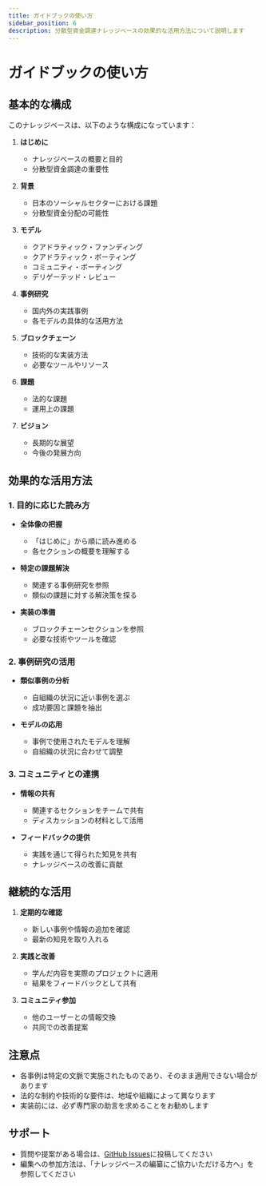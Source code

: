 ```yaml
---
title: ガイドブックの使い方
sidebar_position: 6
description: 分散型資金調達ナレッジベースの効果的な活用方法について説明します
---
```


# ガイドブックの使い方

## 基本的な構成

このナレッジベースは、以下のような構成になっています：

1. **はじめに**
   - ナレッジベースの概要と目的
   - 分散型資金調達の重要性

2. **背景**
   - 日本のソーシャルセクターにおける課題
   - 分散型資金分配の可能性

3. **モデル**
   - クアドラティック・ファンディング
   - クアドラティック・ボーティング
   - コミュニティ・ボーティング
   - デリゲーテッド・レビュー

4. **事例研究**
   - 国内外の実践事例
   - 各モデルの具体的な活用方法

5. **ブロックチェーン**
   - 技術的な実装方法
   - 必要なツールやリソース

6. **課題**
   - 法的な課題
   - 運用上の課題

7. **ビジョン**
   - 長期的な展望
   - 今後の発展方向

## 効果的な活用方法

### 1. 目的に応じた読み方

- **全体像の把握**
  - 「はじめに」から順に読み進める
  - 各セクションの概要を理解する

- **特定の課題解決**
  - 関連する事例研究を参照
  - 類似の課題に対する解決策を探る

- **実装の準備**
  - ブロックチェーンセクションを参照
  - 必要な技術やツールを確認

### 2. 事例研究の活用

- **類似事例の分析**
  - 自組織の状況に近い事例を選ぶ
  - 成功要因と課題を抽出

- **モデルの応用**
  - 事例で使用されたモデルを理解
  - 自組織の状況に合わせて調整

### 3. コミュニティとの連携

- **情報の共有**
  - 関連するセクションをチームで共有
  - ディスカッションの材料として活用

- **フィードバックの提供**
  - 実践を通じて得られた知見を共有
  - ナレッジベースの改善に貢献

## 継続的な活用

1. **定期的な確認**
   - 新しい事例や情報の追加を確認
   - 最新の知見を取り入れる

2. **実践と改善**
   - 学んだ内容を実際のプロジェクトに適用
   - 結果をフィードバックとして共有

3. **コミュニティ参加**
   - 他のユーザーとの情報交換
   - 共同での改善提案

## 注意点

- 各事例は特定の文脈で実施されたものであり、そのまま適用できない場合があります
- 法的な制約や技術的な要件は、地域や組織によって異なります
- 実装前には、必ず専門家の助言を求めることをお勧めします

## サポート

- 質問や提案がある場合は、[GitHub Issues](https://github.com/decentralizedfundingjp/knowledgebase-public/issues)に投稿してください
- 編集への参加方法は、「ナレッジベースの編纂にご協力いただける方へ」を参照してください 